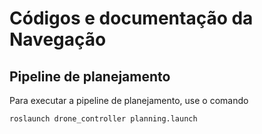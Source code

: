 # Códigos e documentação da Navegação

## Pipeline de planejamento
Para executar a pipeline de planejamento, use o comando
```
roslaunch drone_controller planning.launch
```
